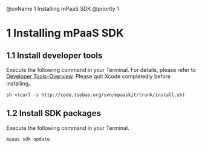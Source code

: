 @cnName 1 Installing mPaaS SDK
@priority 1

# 1 Installing mPaaS SDK

## 1.1 Install developer tools

Execute the following command in your Terminal. For details, please refer to [Developer Tools-Overview](../dev_tools/summary.md). Please quit Xcode completedly before installing。

```Shell
sh <(curl -s http://code.taobao.org/svn/mpaaskit/trunk/install.sh)
```

## 1.2 Install SDK packages

Execute the following command in your Terminal.

```Shell
mpaas sdk update
```